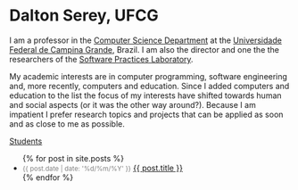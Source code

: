 ---
---
# Dalton Serey, UFCG

I am a professor in the [Computer Science
Department](http://www.computacao.ufcg.edu.br) at the
[Universidade Federal de Campina Grande](http://www.ufcg.edu.br),
Brazil. I am also the director and one the the researchers of the
[Software Practices
Laboratory](http://splab.computacao.ufcg.edu.br/).

My academic interests are in computer programming, software
engineering and, more recently, computers and education. Since I
added computers and education to the list the focus of my
interests have shifted towards human and social aspects (or it
was the other way around?). Because I am impatient I prefer
research topics and projects that can be applied as soon and as
close to me as possible.

[Students](/students)

<ul>
  {% for post in site.posts %}
    <li>
      <small><span style="color: gray;">{{ post.date | date: '%d/%m/%Y' }}</span></small>
      <a href="{{ post.url }}">{{ post.title }}</a>
    </li>
  {% endfor %}
</ul>

